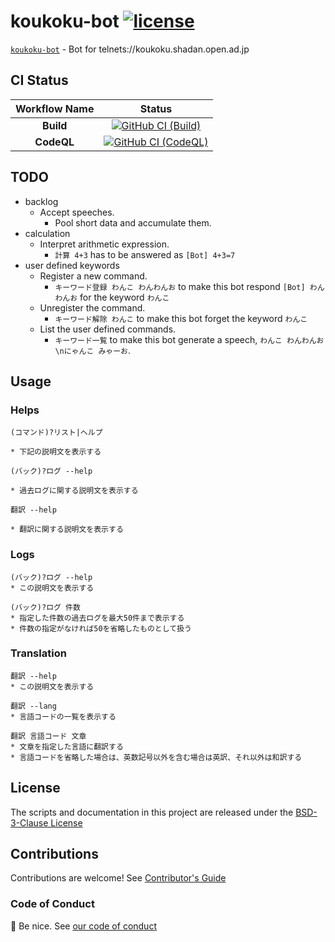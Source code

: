 # koukoku-bot [![license][license-image]][license-url]

[`koukoku-bot`][github-url] - Bot for telnets://koukoku.shadan.open.ad.jp

## CI Status

| Workflow Name | Status |
|:-:|:-:|
| **Build** | [![GitHub CI (Build)][github-build-image]][github-build-url] |
| **CodeQL** | [![GitHub CI (CodeQL)][github-codeql-image]][github-codeql-url] |

## TODO

- backlog
  - Accept speeches.
    - Pool short data and accumulate them.
- calculation
  - Interpret arithmetic expression.
    - `計算 4+3` has to be answered as `[Bot] 4+3=7`
- user defined keywords
  - Register a new command.
    - ```キーワード登録 わんこ わんわんお``` to make this bot respond ```[Bot] わんわんお``` for the keyword ```わんこ```
  - Unregister the command.
    - ```キーワード解除 わんこ``` to make this bot forget the keyword ```わんこ```
  - List the user defined commands.
    - ```キーワード一覧``` to make this bot generate a speech, ```わんこ わんわんお\nにゃんこ みゃーお```.

## Usage

### Helps

```text
(コマンド)?リスト|ヘルプ

* 下記の説明文を表示する
```

```text
(バック)?ログ --help

* 過去ログに関する説明文を表示する

翻訳 --help

* 翻訳に関する説明文を表示する
```

### Logs

```text
(バック)?ログ --help
* この説明文を表示する

(バック)?ログ 件数
* 指定した件数の過去ログを最大50件まで表示する
* 件数の指定がなければ50を省略したものとして扱う
```

### Translation

```text
翻訳 --help
* この説明文を表示する

翻訳 --lang
* 言語コードの一覧を表示する

翻訳 言語コード 文章
* 文章を指定した言語に翻訳する
* 言語コードを省略した場合は、英数記号以外を含む場合は英訳、それ以外は和訳する
```

## License

The scripts and documentation in this project are released under the [BSD-3-Clause License][license-url]

## Contributions

Contributions are welcome! See [Contributor's Guide](https://github.com/kei-g/koukoku-bot/blob/main/CONTRIBUTING.md)

### Code of Conduct

:clap: Be nice. See [our code of conduct](https://github.com/kei-g/koukoku-bot/blob/main/CODE_OF_CONDUCT.md)

[github-build-image]:https://github.com/kei-g/koukoku-bot/actions/workflows/build.yml/badge.svg
[github-build-url]:https://github.com/kei-g/koukoku-bot/actions/workflows/build.yml
[github-codeql-image]:https://github.com/kei-g/koukoku-bot/actions/workflows/codeql.yml/badge.svg
[github-codeql-url]:https://github.com/kei-g/koukoku-bot/actions/workflows/codeql.yml
[github-url]:https://github.com/kei-g/koukoku-bot
[license-image]:https://img.shields.io/github/license/kei-g/koukoku-bot
[license-url]:https://github.com/kei-g/koukoku-bot/blob/main/LICENSE
